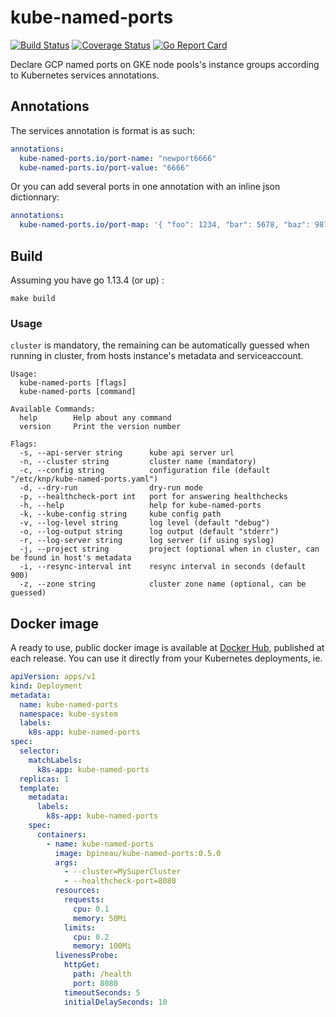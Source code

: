 # kube-named-ports

[![Build Status](https://travis-ci.org/bpineau/kube-named-ports.svg?branch=master)](https://travis-ci.org/bpineau/kube-named-ports)
[![Coverage Status](https://coveralls.io/repos/github/bpineau/kube-named-ports/badge.svg?branch=master)](https://coveralls.io/github/bpineau/kube-named-ports?branch=master)
[![Go Report Card](https://goreportcard.com/badge/github.com/bpineau/kube-named-ports)](https://goreportcard.com/report/github.com/bpineau/kube-named-ports)

Declare GCP named ports on GKE node pools's instance groups according to Kubernetes services annotations.

## Annotations

The services annotation is format is as such:

```yaml
annotations:
  kube-named-ports.io/port-name: "newport6666"
  kube-named-ports.io/port-value: "6666"
```

Or you can add several ports in one annotation with an inline json dictionnary:
```yaml
annotations:
  kube-named-ports.io/port-map: '{ "foo": 1234, "bar": 5678, "baz": 9876 }'
```

## Build

Assuming you have go 1.13.4 (or up) :

```shell
make build
```

### Usage

`cluster` is mandatory, the remaining can be automatically guessed when running
in cluster, from hosts instance's metadata and serviceaccount.

```
Usage:
  kube-named-ports [flags]
  kube-named-ports [command]

Available Commands:
  help        Help about any command
  version     Print the version number

Flags:
  -s, --api-server string      kube api server url
  -n, --cluster string         cluster name (mandatory)
  -c, --config string          configuration file (default "/etc/knp/kube-named-ports.yaml")
  -d, --dry-run                dry-run mode
  -p, --healthcheck-port int   port for answering healthchecks
  -h, --help                   help for kube-named-ports
  -k, --kube-config string     kube config path
  -v, --log-level string       log level (default "debug")
  -o, --log-output string      log output (default "stderr")
  -r, --log-server string      log server (if using syslog)
  -j, --project string         project (optional when in cluster, can be found in host's metadata
  -i, --resync-interval int    resync interval in seconds (default 900)
  -z, --zone string            cluster zone name (optional, can be guessed)
```

## Docker image

A ready to use, public docker image is available at [Docker Hub](https://hub.docker.com/r/bpineau/kube-named-ports/), published at each release.
You can use it directly from your Kubernetes deployments, ie.

```yaml
apiVersion: apps/v1
kind: Deployment
metadata:
  name: kube-named-ports
  namespace: kube-system
  labels:
    k8s-app: kube-named-ports
spec:
  selector:
    matchLabels:
      k8s-app: kube-named-ports
  replicas: 1
  template:
    metadata:
      labels:
        k8s-app: kube-named-ports
    spec:
      containers:
        - name: kube-named-ports
          image: bpineau/kube-named-ports:0.5.0
          args:
            - --cluster=MySuperCluster
            - --healthcheck-port=8080
          resources:
            requests:
              cpu: 0.1
              memory: 50Mi
            limits:
              cpu: 0.2
              memory: 100Mi
          livenessProbe:
            httpGet:
              path: /health
              port: 8080
            timeoutSeconds: 5
            initialDelaySeconds: 10
```

